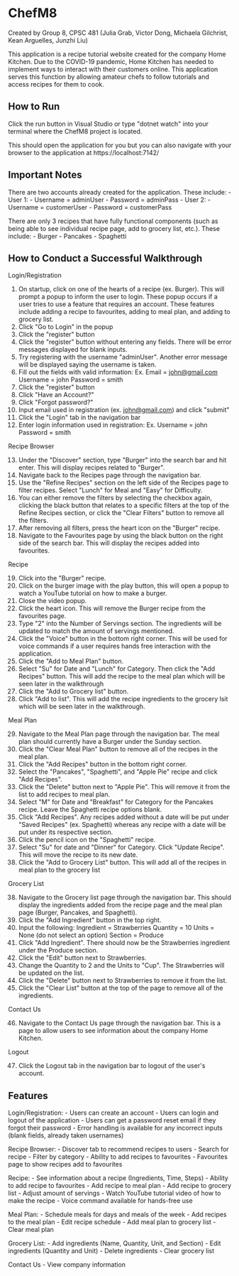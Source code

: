 # ChefM8

Created by Group 8, CPSC 481 (Julia Grab, Victor Dong, Michaela Gilchrist, Kean Arguelles, Junzhi Liu)

This application is a recipe tutorial website created for the company Home Kitchen. Due to the COVID-19 pandemic, Home Kitchen has needed to implement ways to interact with their customers online. This application serves this function by allowing amateur chefs to follow tutorials and access recipes for them to cook.


## How to Run

Click the run button in Visual Studio or type "dotnet watch" into your terminal where the ChefM8 project is located.

This should open the application for you but you can also navigate with your browser to the application at https://localhost:7142/


## Important Notes

There are two accounts already created for the application. These include:
    - User 1:
        - Username = adminUser
        - Password = adminPass
    - User 2:
        - Username = customerUser
        - Password = customerPass

There are only 3 recipes that have fully functional components (such as being able to see individual recipe page, add to grocery list, etc.). These include:
    - Burger
    - Pancakes
    - Spaghetti


## How to Conduct a Successful Walkthrough

Login/Registration

1. On startup, click on one of the hearts of a recipe (ex. Burger). This will prompt a popup to inform the user to login. These popup occurs if a user tries to use a feature that requires an account. These features include adding a recipe to favourites, adding to meal plan, and adding to grocery list.
2. Click "Go to Login" in the popup
3. Click the "register" button
4. Click the "register" button without entering any fields. There will be error messages displayed for blank inputs.
5. Try registering with the username "adminUser". Another error message will be displayed saying the username is taken.
6. Fill out the fields with valid information:
    Ex. Email = john@gmail.com
        Username = john
        Password = smith
7. Click the "register" button
8. Click "Have an Account?"
9. Click "Forgot password?"
10. Input email used in registration (ex. john@gmail.com) and click "submit"
11. Click the "Login" tab in the navigation bar
12. Enter login information used in registration:
    Ex. Username = john
        Password = smith

Recipe Browser

13. Under the "Discover" section, type "Burger" into the search bar and hit enter. This will display recipes related to "Burger".
14. Navigate back to the Recipes page through the navigation bar.
15. Use the "Refine Recipes" section on the left side of the Recipes page to filter recipes. Select "Lunch" for Meal and "Easy" for Difficulty.
16. You can either remove the filters by selecting the checkbox again, clicking the black button that relates to a specific filters at the top of the Refine Recipes section, or click the "Clear Filters" button to remove all the filters.
17. After removing all filters, press the heart icon on the "Burger" recipe.
18. Navigate to the Favourites page by using the black button on the right side of the search bar. This will display the recipes added into favourites.

Recipe

19. Click into the "Burger" recipe.
20. Click on the burger image with the play button, this will open a popup to watch a YouTube tutorial on how to make a burger.
21. Close the video popup.
22. Click the heart icon. This will remove the Burger recipe from the favourites page.
23. Type "2" into the Number of Servings section. The ingredients will be updated to match the amount of servings mentioned.
24. Click the "Voice" button in the bottom right corner. This will be used for voice commands if a user requires hands free interaction with the application.
25. Click the "Add to Meal Plan" button.
26. Select "Su" for Date and "Lunch" for Category. Then click the "Add Recipes" button. This will add the recipe to the meal plan which will be seen later in the walkthrough
27. Click the "Add to Grocery list" button.
28. Click "Add to list". This will add the recipe ingredients to the grocery lsit which will be seen later in the walkthrough.

Meal Plan

29. Navigate to the Meal Plan page through the navigation bar. The meal plan should currently have a Burger under the Sunday section.
38. Click the "Clear Meal Plan" button to remove all of the recipes in the meal plan.
30. Click the "Add Recipes" button in the bottom right corner.
31. Select the "Pancakes", "Spaghetti", and "Apple Pie" recipe and click "Add Recipes".
32. Click the "Delete" button next to "Apple Pie". This will remove it from the list to add recipes to meal plan.
33. Select "M" for Date and "Breakfast" for Category for the Pancakes recipe. Leave the Spaghetti recipe options blank.
34. Click "Add Recipes". Any recipes added without a date will be put under "Saved Recipes" (ex. Spaghetti) whereas any recipe with a date will be put under its respective section.
35. Click the pencil icon on the "Spaghetti" recipe.
36. Select "Su" for date and "Dinner" for Category. Click "Update Recipe". This will move the recipe to its new date.
37. Click the "Add to Grocery List" button. This will add all of the recipes in meal plan to the grocery list

Grocery List

38. Navigate to the Grocery list page through the navigation bar. This should display the ingredients added from the recipe page and the meal plan page (Burger, Pancakes, and Spaghetti).
39. Click the "Add Ingredient" button in the top right.
40. Input the following:
    Ingredient = Strawberries
    Quantity = 10
    Units = None (do not select an option)
    Section = Produce
41. Click "Add Ingredient". There should now be the Strawberries ingredient under the Produce section.
42. Click the "Edit" button next to Strawberries.
43. Change the Quantity to 2 and the Units to "Cup". The Strawberries will be updated on the list.
44. Click the "Delete" button next to Strawberries to remove it from the list.
45. Click the "Clear List" button at the top of the page to remove all of the ingredients.

Contact Us

46. Navigate to the Contact Us page through the navigation bar. This is a page to allow users to see information about the company Home Kitchen.

Logout

47. Click the Logout tab in the navigation bar to logout of the user's account.


## Features

Login/Registration:
    - Users can create an account
    - Users can login and logout of the application
    - Users can get a password reset email if they forgot their password
    - Error handling is available for any incorrect inputs (blank fields, already taken usernames)

Recipe Browser:
    - Discover tab to recommend recipes to users
    - Search for recipe
    - Filter by category
    - Ability to add recipes to favourites
    - Favourites page to show recipes add to favourites

Recipe:
    - See information about a recipe (Ingredients, Time, Steps)
    - Ability to add recipe to favourites
    - Add recipe to meal plan
    - Add recipe to grocery list
    - Adjust amount of servings
    - Watch YouTube tutorial video of how to make the recipe
    - Voice command available for hands-free use

Meal Plan:
    - Schedule meals for days and meals of the week
    - Add recipes to the meal plan
    - Edit recipe schedule
    - Add meal plan to grocery list
    - Clear meal plan

Grocery List:
    - Add ingredients (Name, Quantity, Unit, and Section)
    - Edit ingredients (Quantity and Unit)
    - Delete ingredients
    - Clear grocery list

Contact Us
    - View company information
